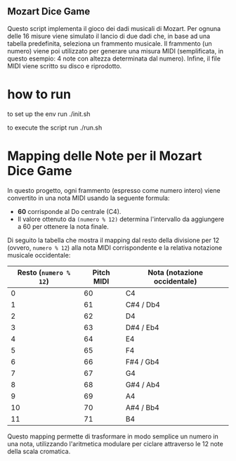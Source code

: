 ## Mozart Dice Game

Questo script implementa il gioco dei dadi musicali di Mozart.
Per ognuna delle 16 misure viene simulato il lancio di due dadi che,
in base ad una tabella predefinita, seleziona un frammento musicale.
Il frammento (un numero) viene poi utilizzato per generare una misura MIDI
(semplificata, in questo esempio: 4 note con altezza determinata dal numero).
Infine, il file MIDI viene scritto su disco e riprodotto.

# how to run

to set up the env run ./init.sh

to execute the script run ./run.sh

# Mapping delle Note per il Mozart Dice Game

In questo progetto, ogni frammento (espresso come numero intero) viene convertito in una nota MIDI usando la seguente formula:

-   **60** corrisponde al Do centrale (C4).
-   Il valore ottenuto da `(numero % 12)` determina l'intervallo da aggiungere a 60 per ottenere la nota finale.

Di seguito la tabella che mostra il mapping dal resto della divisione per 12 (ovvero, `numero % 12`) alla nota MIDI corrispondente e la relativa notazione musicale occidentale:

| Resto (`numero % 12`) | Pitch MIDI | Nota (notazione occidentale) |
| --------------------- | ---------- | ---------------------------- |
| 0                     | 60         | C4                           |
| 1                     | 61         | C#4 / Db4                    |
| 2                     | 62         | D4                           |
| 3                     | 63         | D#4 / Eb4                    |
| 4                     | 64         | E4                           |
| 5                     | 65         | F4                           |
| 6                     | 66         | F#4 / Gb4                    |
| 7                     | 67         | G4                           |
| 8                     | 68         | G#4 / Ab4                    |
| 9                     | 69         | A4                           |
| 10                    | 70         | A#4 / Bb4                    |
| 11                    | 71         | B4                           |

Questo mapping permette di trasformare in modo semplice un numero in una nota, utilizzando l'aritmetica modulare per ciclare attraverso le 12 note della scala cromatica.
